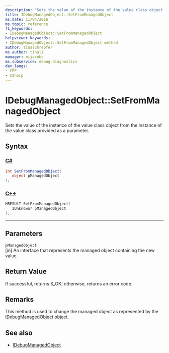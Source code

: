 ```yaml
---
description: "Sets the value of the instance of the value class object from the instance of the value class provided as a parameter."
title: IDebugManagedObject::SetFromManagedObject
ms.date: 11/04/2016
ms.topic: reference
f1_keywords:
- IDebugManagedObject::SetFromManagedObject
helpviewer_keywords:
- IDebugManagedObject::SetFromManagedObject method
author: tinaschrepfer
ms.author: tinali
manager: mijacobs
ms.subservice: debug-diagnostics
dev_langs:
- CPP
- CSharp
---
```

# IDebugManagedObject::SetFromManagedObject

Sets the value of the instance of the value class object from the instance of the value class provided as a parameter.

## Syntax

### [C#](#tab/csharp)
```csharp
int SetFromManagedObject(
   object pManagedObject
);
```
### [C++](#tab/cpp)
```cpp
HRESULT SetFromManagedObject( 
   IUnknown* pManagedObject
);
```
---

## Parameters
`pManagedObject`\
[in] An interface that represents the managed object containing the new value.

## Return Value
 If successful, returns S_OK; otherwise, returns an error code.

## Remarks
 This method is used to change the managed object as represented by the [IDebugManagedObject](../../../extensibility/debugger/reference/idebugmanagedobject.md) object.

## See also
- [IDebugManagedObject](../../../extensibility/debugger/reference/idebugmanagedobject.md)
